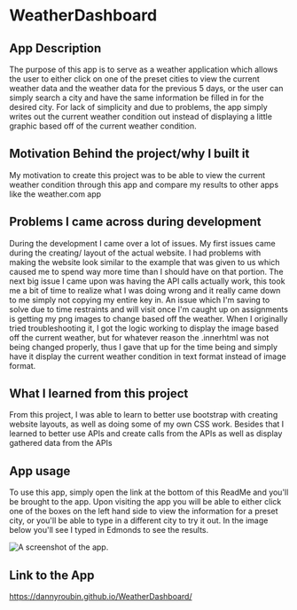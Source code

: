 # WeatherDashboard

## App Description 
The purpose of this app is to serve as a weather application which allows the user to either click on one of the preset cities to view the current weather data and the
weather data for the previous 5 days, or the user can simply search a city and have the same information be filled in for the desired city.
For lack of simplicity and due to problems, the app simply writes out the current weather condition out instead of displaying a little graphic
based off of the current weather condition.

## Motivation Behind the project/why I built it
My motivation to create this project was to be able to view the current weather condition through this app and compare my results to other apps like the weather.com app

## Problems I came across during development
During the development I came over a lot of issues. My first issues came during the creating/ layout of the actual website. I had problems with making the website look similar to the example that was given to us which caused me to spend way more time than I should have on that portion. The next big issue I came upon was having the API calls actually work, this took me a bit of time to realize what I was doing wrong and it really came down to me simply not copying my entire key in. An issue which I'm saving to solve due to time restraints and will visit once I'm caught up on assignments is getting my png images to change based off the weather. When I originally tried troubleshooting it, I got the logic working to display the image based off the current weather, but for whatever reason the .innerhtml was not being changed properly, thus I gave that up for the time being and simply have it display the current weather condition in text format instead of image format.

## What I learned from this project
From this project, I was able to learn to better use bootstrap with creating website layouts, as well as doing some of my own CSS work. Besides that I learned to better use APIs and create calls from the APIs as well as display gathered data from the APIs

## App usage
To use this app, simply open the link at the bottom of this ReadMe and you'll be brought to the app. Upon visiting the app you will be able to either click one of the boxes on the left hand side to view the information for a preset city, or you'll be able to type in a different city to try it out. In the image below you'll see I typed in Edmonds to see the results.

![A screenshot of the app.](./assets/images/AppScreenshot1.jpg)

## Link to the App
https://dannyroubin.github.io/WeatherDashboard/
